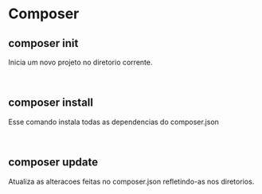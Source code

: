 <h1>Composer</h1>
<h2>composer init </h2>
<p>Inicia um novo projeto no diretorio corrente.</p><br />
<h2>composer install </h2>
<p>Esse comando instala todas as dependencias do composer.json</p><br />
<h2>composer update </h2>
<p>Atualiza as alteracoes feitas no composer.json refletindo-as nos diretorios.</p><br />

